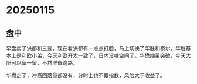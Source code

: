 # 20250115



## 盘中

早盘卖了洪都和三变，现在看洪都有一点点打脸，马上切换了华胜和泰尔。华胜基本上是利欧小弟，今天利欧开太一致了，日内没啥空间了。华懋缩量突破，今天大阳可以留一留，不然准备跑路。

华懋走了，冲高回落量都没有，分时上也不跟指数，风险大于收益了。

